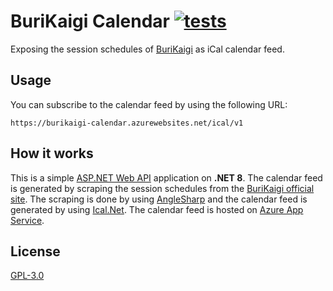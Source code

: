 # BuriKaigi Calendar [![tests](https://github.com/jsakamoto/burikaigi-calendar/actions/workflows/tests.yml/badge.svg)](https://github.com/jsakamoto/burikaigi-calendar/actions/workflows/tests.yml)

Exposing the session schedules of [BuriKaigi](https://burikaigi.dev/) as iCal calendar feed.

## Usage

You can subscribe to the calendar feed by using the following URL:

```
https://burikaigi-calendar.azurewebsites.net/ical/v1
```

## How it works

This is a simple [ASP.NET Web API](https://dotnet.microsoft.com/en-us/apps/aspnet/apis) application on **.NET 8**. The calendar feed is generated by scraping the session schedules from the [BuriKaigi official site](https://burikaigi.dev). The scraping is done by using [AngleSharp](https://anglesharp.github.io/) and the calendar feed is generated by using [Ical.Net](https://github.com/rianjs/ical.net). The calendar feed is hosted on [Azure App Service](https://azure.microsoft.com/en-us/services/app-service/).


## License

[GPL-3.0](https://github.com/jsakamoto/burikaigi-calendar/blob/main/LICENSE)
